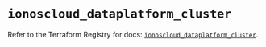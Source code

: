 # `ionoscloud_dataplatform_cluster`

Refer to the Terraform Registry for docs: [`ionoscloud_dataplatform_cluster`](https://registry.terraform.io/providers/ionos-cloud/ionoscloud/6.4.19/docs/resources/dataplatform_cluster).
